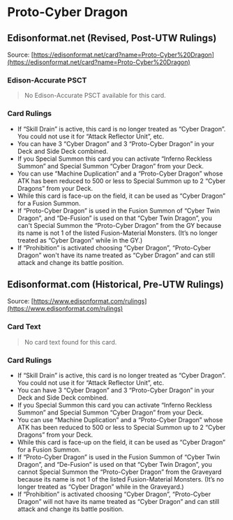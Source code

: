 # Proto-Cyber Dragon

## Edisonformat.net (Revised, Post-UTW Rulings)

Source: [https://edisonformat.net/card?name=Proto-Cyber%20Dragon](https://edisonformat.net/card?name=Proto-Cyber%20Dragon)

### Edison-Accurate PSCT

> No Edison-Accurate PSCT available for this card.

### Card Rulings

*   If “Skill Drain” is active, this card is no longer treated as “Cyber Dragon”. You could not use it for “Attack Reflector Unit”, etc.
*   You can have 3 “Cyber Dragon” and 3 “Proto-Cyber Dragon” in your Deck and Side Deck combined.
*   If you Special Summon this card you can activate “Inferno Reckless Summon” and Special Summon “Cyber Dragon” from your Deck.
*   You can use “Machine Duplication” and a “Proto-Cyber Dragon” whose ATK has been reduced to 500 or less to Special Summon up to 2 “Cyber Dragons” from your Deck.
*   While this card is face-up on the field, it can be used as “Cyber Dragon” for a Fusion Summon.
*   If “Proto-Cyber Dragon” is used in the Fusion Summon of “Cyber Twin Dragon”, and “De-Fusion” is used on that “Cyber Twin Dragon”, you can't Special Summon the “Proto-Cyber Dragon” from the GY because its name is not 1 of the listed Fusion-Material Monsters. (It’s no longer treated as “Cyber Dragon” while in the GY.)
*   If “Prohibition” is activated choosing “Cyber Dragon”, “Proto-Cyber Dragon” won't have its name treated as “Cyber Dragon” and can still attack and change its battle position.


## Edisonformat.com (Historical, Pre-UTW Rulings)

Source: [https://www.edisonformat.com/rulings](https://www.edisonformat.com/rulings)

### Card Text

> No card text found for this card.

### Card Rulings

*   If “Skill Drain” is active, this card is no longer treated as “Cyber Dragon”. You could not use it for “Attack Reflector Unit”, etc.
*   You can have 3 “Cyber Dragon” and 3 “Proto-Cyber Dragon” in your Deck and Side Deck combined.
*   If you Special Summon this card you can activate “Inferno Reckless Summon” and Special Summon “Cyber Dragon” from your Deck.
*   You can use “Machine Duplication” and a “Proto-Cyber Dragon” whose ATK has been reduced to 500 or less to Special Summon up to 2 “Cyber Dragons” from your Deck.
*   While this card is face-up on the field, it can be used as “Cyber Dragon” for a Fusion Summon.
*   If “Proto-Cyber Dragon” is used in the Fusion Summon of “Cyber Twin Dragon”, and “De-Fusion” is used on that “Cyber Twin Dragon”, you cannot Special Summon the “Proto-Cyber Dragon” from the Graveyard because its name is not 1 of the listed Fusion-Material Monsters. (It’s no longer treated as “Cyber Dragon” while in the Graveyard.)
*   If “Prohibition” is activated choosing “Cyber Dragon”, “Proto-Cyber Dragon” will not have its name treated as “Cyber Dragon” and can still attack and change its battle position.


